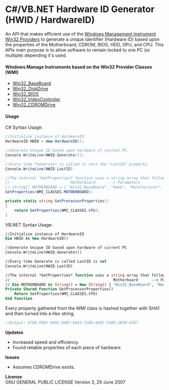 # C#/VB.NET Hardware ID Generator (HWID / HardwareID)
An API that makes efficient use of the [Windows Management Instrument Win32 Providers](https://msdn.microsoft.com/en-us/library/aa394388(v=vs.85).aspx) to generate a unique identifier (Hardware ID) based upon the properties of the Motherboard, CDROM, BIOS, HDD, GPU, and CPU. This APIs main purpose is to allow software to remain locked to one PC (or multiple) depending it's used.

#### Windows Manage Instruments based on the Win32 Provider Classes (WMI) 
- [Win32_BaseBoard](https://msdn.microsoft.com/en-us/library/aa394072(v=vs.85).aspx)
- [Win32_DiskDrive](https://msdn.microsoft.com/en-us/library/aa394132(v=vs.85).aspx)
- [Win32_BIOS](https://msdn.microsoft.com/en-us/library/aa394077(v=vs.85).aspx)
- [Win32_VideoController](https://msdn.microsoft.com/en-us/library/aa394512(v=vs.85).aspx)
- [Win32_CDROMDrive](https://msdn.microsoft.com/en-us/library/aa394081(v=vs.85).aspx)

#### Usage

C# Syntax Usage:
```cs
//Initialize instance of HardwareID
HardwareID HWID = new HardwareID();

//Generate Unique ID based upon hardware of current PC.
Console.WriteLine(HWID.Generate());

//Every time *Generate* is called it sets the *LastID* property.
Console.WriteLine(HWID.LastID)

//The internal *GetProperties* function uses a string array that follows the format { WMI_CLASS, Properties... }. 
//                           Motherboard      --> Parameters
// string[] MOTHERBOARD = { "Win32_BaseBoard", "Name", "Manufacturer", "Version" };
GetProperties(WMI_CLASSES.MOTHERBOARD);

private static string GetProcessorProperties()
{
    return GetProperties(WMI_CLASSES.CPU);
}
```

VB.NET Syntax Usage:
```vb
//Initialize instance of HardwareID
Dim HWID As New HardwareID()

//Generate Unique ID based upon hardware of current PC
Console.WriteLine(HWID.Generate())

//Every time Generate is called LastID is set
Console.WriteLine(HWID.LastID)

//The internal *GetProperties* function uses a string array that follows the format { WMI_CLASS, Properties... }. 
//                                              Motherboard      --> Parameters
// Dim MOTHERBOARD As String() = New String() { "Win32_BaseBoard", "Name", "Manufacturer", "Version" }
Private Shared Function GetProcessorProperties()
    Return GetProperties(WMI_CLASSES.CPU)
End Function
```

Every property gathered from the WMI class is hashed together with SHA1 and then turned into a *Hex* string.
```cs
//Output: A7EA-FB91-9995-84B7-E843-CCB4-4E81-51B9-2B3B-6587
```  
**Updates**
- Increased speed and efficiency.
- Found reliable properties of each piece of hardware.

**Issues**
- Assumes CDROMDrive exists.  

**License**  
GNU GENERAL PUBLIC LICENSE Version 3, 29 June 2007
